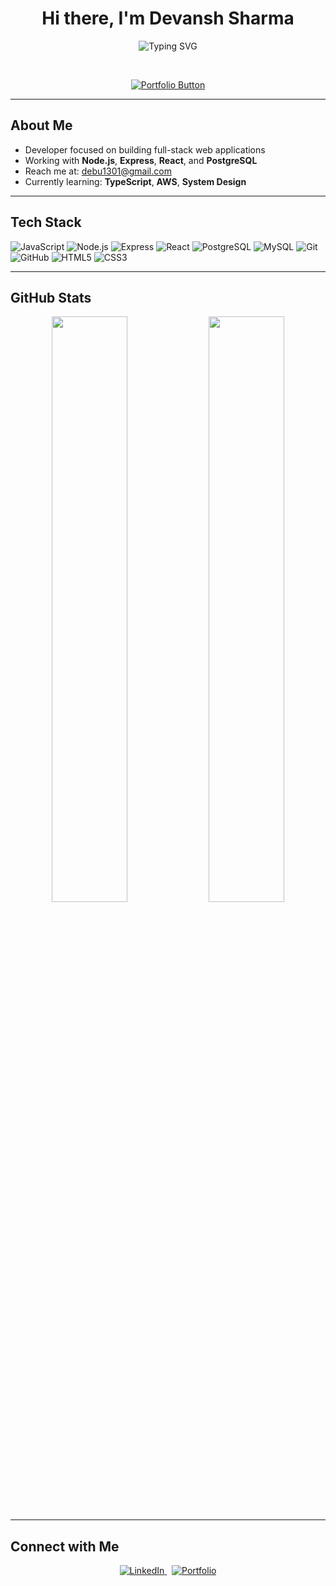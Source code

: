 <h1 align="center">Hi there, I'm Devansh Sharma</h1>

<p align="center">
  <img src="https://readme-typing-svg.demolab.com?font=Fira+Code&size=24&pause=1000&color=F7F7F7&center=true&vCenter=true&width=440&height=40&lines=Full-stack+Developer;Tech+Enthusiast;Always+Learning" alt="Typing SVG" />
</p>

<br/>

<p align="center">
  <a href="https://goku1301.github.io/MyPortfolio/" target="_blank">
    <img src="https://img.shields.io/badge/-Portfolio-%23FF6F61?style=for-the-badge&logo=firefox&logoColor=white&labelColor=000&color=FF6F61" alt="Portfolio Button"/>
  </a>
</p>

---

## About Me
- Developer focused on building full-stack web applications  
- Working with **Node.js**, **Express**, **React**, and **PostgreSQL**  
- Reach me at: [debu1301@gmail.com](mailto:debu1301@gmail.com)  
- Currently learning: **TypeScript**, **AWS**, **System Design**

---

## Tech Stack

![JavaScript](https://img.shields.io/badge/-JavaScript-000?&logo=JavaScript)
![Node.js](https://img.shields.io/badge/-Node.js-000?&logo=node.js)
![Express](https://img.shields.io/badge/-Express.js-000)
![React](https://img.shields.io/badge/-React-000?&logo=react)
![PostgreSQL](https://img.shields.io/badge/-PostgreSQL-000?&logo=postgresql)
![MySQL](https://img.shields.io/badge/-MySQL-000?&logo=mysql)
![Git](https://img.shields.io/badge/-Git-000?&logo=git)
![GitHub](https://img.shields.io/badge/-GitHub-000?&logo=github)
![HTML5](https://img.shields.io/badge/-HTML5-000?&logo=html5)
![CSS3](https://img.shields.io/badge/-CSS3-000?&logo=css3)

---

## GitHub Stats

<p align="center">
  <img width="49%" src="https://github-readme-stats.vercel.app/api?username=GOKU1301&show_icons=true&theme=tokyonight" />
  <img width="49%" src="https://github-readme-streak-stats.herokuapp.com?user=GOKU1301&theme=tokyonight" />
</p>

---

## Connect with Me

<p align="center">
  <a href="https://www.linkedin.com/in/sharmadevansh1301/">
    <img src="https://img.shields.io/badge/-LinkedIn-blue?style=for-the-badge&logo=linkedin&logoColor=white" alt="LinkedIn"/>
  </a>
  &nbsp;
  <a href="https://goku1301.github.io/MyPortfolio/">
    <img src="https://img.shields.io/badge/-Portfolio-black?style=for-the-badge&logo=firefox&logoColor=orange" alt="Portfolio"/>
  </a>
</p>
